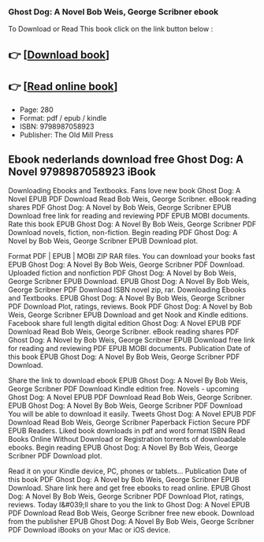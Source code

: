 ### Ghost Dog: A Novel Bob Weis, George Scribner ebook

To Download or Read This book click on the link button below :

## 👉  [**[Download book](http://filesbooks.info/download.php?group=book&from=github.com&id=718661&lnk=1064 "Download book")**]

## 👉  [**[Read online book](http://filesbooks.info/download.php?group=book&from=github.com&id=718661&lnk=1064 "Read online book")**]


* Page: 280
* Format: pdf / epub / kindle
* ISBN: 9798987058923
* Publisher: The Old Mill Press



## Ebook nederlands download free Ghost Dog: A Novel 9798987058923 iBook


Downloading Ebooks and Textbooks. Fans love new book Ghost Dog: A Novel EPUB PDF Download Read Bob Weis, George Scribner. eBook reading shares PDF Ghost Dog: A Novel by Bob Weis, George Scribner EPUB Download free link for reading and reviewing PDF EPUB MOBI documents. Rate this book EPUB Ghost Dog: A Novel By Bob Weis, George Scribner PDF Download novels, fiction, non-fiction. Begin reading PDF Ghost Dog: A Novel by Bob Weis, George Scribner EPUB Download plot.

Format PDF | EPUB | MOBI ZIP RAR files. You can download your books fast EPUB Ghost Dog: A Novel By Bob Weis, George Scribner PDF Download. Uploaded fiction and nonfiction PDF Ghost Dog: A Novel by Bob Weis, George Scribner EPUB Download. EPUB Ghost Dog: A Novel By Bob Weis, George Scribner PDF Download ISBN novel zip, rar. Downloading Ebooks and Textbooks. EPUB Ghost Dog: A Novel By Bob Weis, George Scribner PDF Download Plot, ratings, reviews. Book PDF Ghost Dog: A Novel by Bob Weis, George Scribner EPUB Download and get Nook and Kindle editions. Facebook share full length digital edition Ghost Dog: A Novel EPUB PDF Download Read Bob Weis, George Scribner. eBook reading shares PDF Ghost Dog: A Novel by Bob Weis, George Scribner EPUB Download free link for reading and reviewing PDF EPUB MOBI documents. Publication Date of this book EPUB Ghost Dog: A Novel By Bob Weis, George Scribner PDF Download.

Share the link to download ebook EPUB Ghost Dog: A Novel By Bob Weis, George Scribner PDF Download Kindle edition free. Novels - upcoming Ghost Dog: A Novel EPUB PDF Download Read Bob Weis, George Scribner. EPUB Ghost Dog: A Novel By Bob Weis, George Scribner PDF Download You will be able to download it easily. Tweets Ghost Dog: A Novel EPUB PDF Download Read Bob Weis, George Scribner Paperback Fiction Secure PDF EPUB Readers. Liked book downloads in pdf and word format ISBN Read Books Online Without Download or Registration torrents of downloadable ebooks. Begin reading EPUB Ghost Dog: A Novel By Bob Weis, George Scribner PDF Download plot.

Read it on your Kindle device, PC, phones or tablets... Publication Date of this book PDF Ghost Dog: A Novel by Bob Weis, George Scribner EPUB Download. Share link here and get free ebooks to read online. EPUB Ghost Dog: A Novel By Bob Weis, George Scribner PDF Download Plot, ratings, reviews. Today I&amp;#039;ll share to you the link to Ghost Dog: A Novel EPUB PDF Download Read Bob Weis, George Scribner free new ebook. Download from the publisher EPUB Ghost Dog: A Novel By Bob Weis, George Scribner PDF Download iBooks on your Mac or iOS device.





